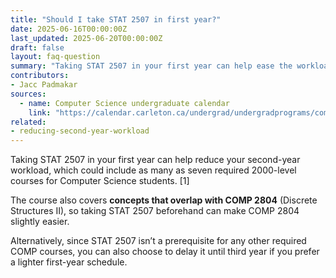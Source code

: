 ```yaml
---
title: "Should I take STAT 2507 in first year?"
date: 2025-06-16T00:00:00Z
last_updated: 2025-06-20T00:00:00Z
draft: false
layout: faq-question
summary: "Taking STAT 2507 in your first year can help ease the workload of your second year, due to the large number of required 2000 level courses."
contributors: 
- Jacc Padmakar
sources:
  - name: Computer Science undergraduate calendar
    link: "https://calendar.carleton.ca/undergrad/undergradprograms/computerscience/"
related:
- reducing-second-year-workload
---
```

Taking STAT 2507 in your first year can help reduce your second-year workload, which could include as many as seven required 2000-level courses for Computer Science students. [1]

The course also covers **concepts that overlap with COMP 2804** (Discrete Structures II), so taking STAT 2507 beforehand can make COMP 2804 slightly easier.

Alternatively, since STAT 2507 isn’t a prerequisite for any other required COMP courses, you can also choose to delay it until third year if you prefer a lighter first-year schedule.